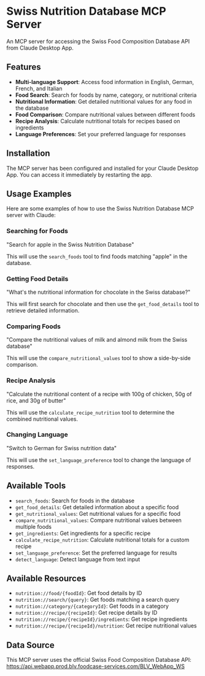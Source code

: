 # Swiss Nutrition Database MCP Server

An MCP server for accessing the Swiss Food Composition Database API from Claude Desktop App.

## Features

- **Multi-language Support**: Access food information in English, German, French, and Italian
- **Food Search**: Search for foods by name, category, or nutritional criteria
- **Nutritional Information**: Get detailed nutritional values for any food in the database
- **Food Comparison**: Compare nutritional values between different foods
- **Recipe Analysis**: Calculate nutritional totals for recipes based on ingredients
- **Language Preferences**: Set your preferred language for responses

## Installation

The MCP server has been configured and installed for your Claude Desktop App. You can access it immediately by restarting the app.

## Usage Examples

Here are some examples of how to use the Swiss Nutrition Database MCP server with Claude:

### Searching for Foods

"Search for apple in the Swiss Nutrition Database"

This will use the `search_foods` tool to find foods matching "apple" in the database.

### Getting Food Details

"What's the nutritional information for chocolate in the Swiss database?"

This will first search for chocolate and then use the `get_food_details` tool to retrieve detailed information.

### Comparing Foods

"Compare the nutritional values of milk and almond milk from the Swiss database"

This will use the `compare_nutritional_values` tool to show a side-by-side comparison.

### Recipe Analysis

"Calculate the nutritional content of a recipe with 100g of chicken, 50g of rice, and 30g of butter"

This will use the `calculate_recipe_nutrition` tool to determine the combined nutritional values.

### Changing Language

"Switch to German for Swiss nutrition data"

This will use the `set_language_preference` tool to change the language of responses.

## Available Tools

- `search_foods`: Search for foods in the database
- `get_food_details`: Get detailed information about a specific food
- `get_nutritional_values`: Get nutritional values for a specific food
- `compare_nutritional_values`: Compare nutritional values between multiple foods
- `get_ingredients`: Get ingredients for a specific recipe
- `calculate_recipe_nutrition`: Calculate nutritional totals for a custom recipe
- `set_language_preference`: Set the preferred language for results
- `detect_language`: Detect language from text input

## Available Resources

- `nutrition://food/{foodId}`: Get food details by ID
- `nutrition://search/{query}`: Get foods matching a search query
- `nutrition://category/{categoryId}`: Get foods in a category
- `nutrition://recipe/{recipeId}`: Get recipe details by ID
- `nutrition://recipe/{recipeId}/ingredients`: Get recipe ingredients
- `nutrition://recipe/{recipeId}/nutrition`: Get recipe nutritional values

## Data Source

This MCP server uses the official Swiss Food Composition Database API:
https://api.webapp.prod.blv.foodcase-services.com/BLV_WebApp_WS